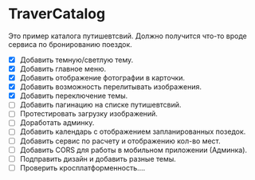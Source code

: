 # TraverCatalog

Это пример каталога путишевтсвий. Должно получится что-то вроде сервиса по бронированию поездок.
- [x] Добавить темную/светлую тему.
- [x] Добавить главное меню.
- [x] Добавить отображение фотографии в карточки.
- [x] Добавить возможность перелитывать изображения.
- [x] Добавить переключение темы.
- [ ] Добавить пагинацию на списке путишевтсвий.
- [ ] Протестировать загрузку изображений. 
- [ ] Доработать админку.
- [ ] Добавить календарь с отображением запланированных позедок.
- [ ] Добавить сервис по расчету и отображению кол-во мест.
- [ ] Добавить CORS для работы в мобильном приложении (Админка).
- [ ] Подправить дизайн и добавить разные темы.
- [ ] Проверить кросплатформенность....
